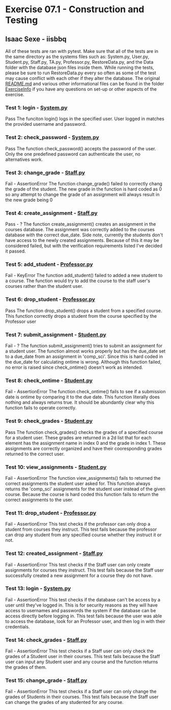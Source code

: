 # Exercise 07.1 - Construction and Testing
## Isaac Sexe - iisbbq

All of these tests are ran with pytest.  Make sure that all of the tests are in the same directory as the systems files such as: System.py, User.py, Student.py, Staff.py, TA.py, Professor.py, RestoreData.py, and the Data folder with the database json files inside them.  While running the tests, please be sure to run RestoreData.py every so often as some of the test may cause conflict with each other if they alter the database.  The original [README.md](./ExerciseInfo/README.md) and various other informational files can be found in the folder [ExerciseInfo](./ExerciseInfo/) if you have any questions on set-up or other aspects of the exercise.

### Test 1: login - [System.py](./System.py)

Pass
    The funciton login() logs in the specified user.  User logged in matches the provided username and password.

### Test 2: check_password - [System.py](./System.py)

Pass
    The function check_password() accepts the password of the user.  Only the one predefined password can authenticate the user, no alternatives work.

### Test 3: change_grade - [Staff.py](./Staff.py)

Fail - AssertionError
    The function change_grade() failed to correctly chang the grade of the student.  The new grade in the function is hard coded as 0 so any attempt to change the grade of an assignment will always result in the new grade being 0

### Test 4: create_assignment - [Staff.py](./Staff.py)

Pass - ?
    The function create_assignment() creates an assignment in the courses database.  The assignment was correctly added to the courses database with the correct due_date.  Side note, currently the students don't have access to the newly created assignments.  Because of this it may be considered failed, but with the verification requirements listed I've decided it passed.

### Test 5: add_student - [Professor.py](./Professor.py)

Fail - KeyError
    The function add_student() failed to added a new student to a course.  The function would try to add the course to the staff user's courses rather than the student user.

### Test 6: drop_student - [Professor.py](./Professor.py)

Pass
    The function drop_student() drops a student from a specified course.  This function correctly drops a student from the course specified by the Professor user

### Test 7: submit_assignment - [Student.py](./Student.py)

Fail - ?
    The function submit_assignment() tries to submit an assignment for a student user.  The function almost works properly but has the due_date set to a due_date from an assignment in 'comp_sci'.  Since this is hard coded in the due_date for calculating ontime is wrong.  Although this function failed, no error is raised since check_ontime() doesn't work as intended.

### Test 8: check_ontime - [Student.py](./Student.py)

Fail - AssertionError
    The function check_ontime() fails to see if a submission date is ontime by comparing it to the due date.  This function literally does nothing and always returns true.  It should be abundantly clear why this function fails to operate correctly.

### Test 9: check_grades - [Student.py](./Student.py)

Pass
    The function check_grades() checks the grades of a specified course for a student user.  These grades are returned in a 2d list that for each element has the assignment name in index 0 and the grade in index 1.  These assignments are correctly organized and have their cooresponding grades returned to the correct user.

### Test 10: view_assignments - [Student.py](./Student.py)

Fail - AssertionError
    The function view_assignments() fails to returned the correct assignments the student user asked for.  This function always returns the 'comp_sci' assignments for the student user instead of the given course.  Because the course is hard coded this function fails to return the correct assignments to the user.

### Test 11: drop_student - [Professor.py](./Professor.py)

Fail - AssertionError
    This test checks if the professor can only drop a student from courses they instruct.  This test fails because the professor can drop any student from any specified course whether they instruct it or not.

### Test 12: created_assignment - [Staff.py](./Staff.py)

Fail - AssertionError
    This test checks if the Staff user can only create assignments for courses they instruct.  This test fails because the Staff user successfully created a new assignment for a course they do not have.

### Test 13: login - [System.py](./System.py)

Fail - AssertionError
    This test checks if the database can't be access by a user until they've logged in.  This is for security reasons as they will have access to usernames and passwords the system if the database can be access directly before logging in.  This test fails because the user was able to access the database, look for an Professor user, and then log in with their credentials.

### Test 14: check_grades - [Staff.py](./Staff.py)

Fail - AssertionError
    This test checks if a Staff user can only check the grades of a Student user in their courses.  This test fails because the Staff user can input any Student user and any course and the function returns the grades of them.

### Test 15: change_grade - [Staff.py](./Staff.py)

Fail - AssertionError
    This test checks if a Staff user can only change the grades of Students in their courses.  This test fails because the Staff user can change the grades of any studented for any course.

